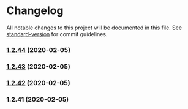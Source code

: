 # Changelog

All notable changes to this project will be documented in this file. See [standard-version](https://github.com/conventional-changelog/standard-version) for commit guidelines.

### [1.2.44](https://github.com/caldwell619/simple-lambda-actions/compare/v1.2.43...v1.2.44) (2020-02-05)

### [1.2.43](https://github.com/caldwell619/simple-lambda-actions/compare/v1.2.42...v1.2.43) (2020-02-05)

### [1.2.42](https://github.com/caldwell619/simple-lambda-actions/compare/v1.2.41...v1.2.42) (2020-02-05)

### 1.2.41 (2020-02-05)

